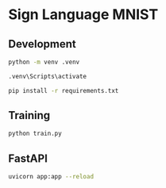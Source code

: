 # Sign Language MNIST
## Development
```bash
python -m venv .venv
```

```bash
.venv\Scripts\activate
```

```bash
pip install -r requirements.txt
```

## Training
```bash
python train.py
```

## FastAPI

```bash
uvicorn app:app --reload
```
